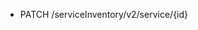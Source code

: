 <!--
    ATTENTION: This file was generated via gradle!
               Do NOT manually edit this file! Any such changes will be overwritten!
-->

* PATCH /serviceInventory/v2/service/{id}
